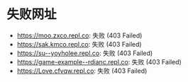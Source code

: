 # 失败网址
- https://moo.zxco.repl.co: 失败 (403
Failed)
- https://sak.kmco.repl.co: 失败 (403
Failed)
- https://su--yoyholee.repl.co: 失败 (403
Failed)
- https://game-example--rdianc.repl.co: 失败 (403
Failed)
- https://Love.cfvqw.repl.co: 失败 (403
Failed)
